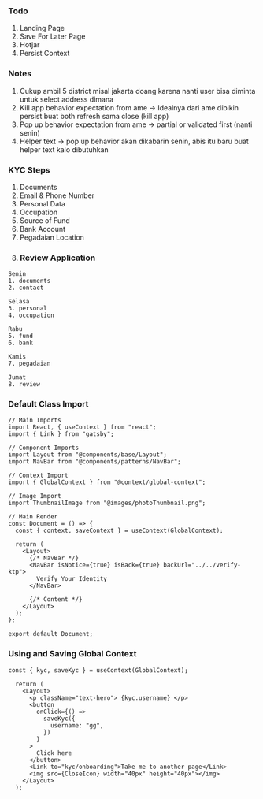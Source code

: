 ### Todo

1. Landing Page
2. Save For Later Page
3. Hotjar
4. Persist Context

### Notes

1. Cukup ambil 5 district misal jakarta doang karena nanti user bisa diminta untuk select address dimana
2. Kill app behavior expectation from ame -> Idealnya dari ame dibikin persist buat both refresh sama close (kill app)
3. Pop up behavior expectation from ame -> partial or validated first (nanti senin)
4. Helper text -> pop up behavior akan dikabarin senin, abis itu baru buat helper text kalo dibutuhkan

### KYC Steps

1. Documents
2. Email & Phone Number
3. Personal Data
4. Occupation
5. Source of Fund
6. Bank Account
7. Pegadaian Location
8. ### Review Application

```
Senin
1. documents
2. contact

Selasa
3. personal
4. occupation

Rabu
5. fund
6. bank

Kamis
7. pegadaian

Jumat
8. review
```

### Default Class Import

```
// Main Imports
import React, { useContext } from "react";
import { Link } from "gatsby";

// Component Imports
import Layout from "@components/base/Layout";
import NavBar from "@components/patterns/NavBar";

// Context Import
import { GlobalContext } from "@context/global-context";

// Image Import
import ThumbnailImage from "@images/photoThumbnail.png";

// Main Render
const Document = () => {
  const { context, saveContext } = useContext(GlobalContext);

  return (
    <Layout>
      {/* NavBar */}
      <NavBar isNotice={true} isBack={true} backUrl="../../verify-ktp">
        Verify Your Identity
      </NavBar>

      {/* Content */}
    </Layout>
  );
};

export default Document;
```

### Using and Saving Global Context

```
const { kyc, saveKyc } = useContext(GlobalContext);

  return (
    <Layout>
      <p className="text-hero"> {kyc.username} </p>
      <button
        onClick={() =>
          saveKyc({
            username: "gg",
          })
        }
      >
        Click here
      </button>
      <Link to="kyc/onboarding">Take me to another page</Link>
      <img src={CloseIcon} width="40px" height="40px"></img>
    </Layout>
  );
```

